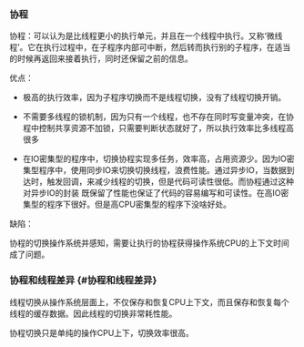 ### 协程

协程：可以认为是比线程更小的执行单元，并且在一个线程中执行。又称‘微线程’。它在执行过程中，在子程序内部可中断，然后转而执行别的子程序，在适当的时候再返回来接着执行，同时还保留之前的信息。

优点：

* 极高的执行效率，因为子程序切换而不是线程切换，没有了线程切换开销。

* 不需要多线程的锁机制，因为只有一个线程，也不存在同时写变量冲突，在协程中控制共享资源不加锁，只需要判断状态就好了，所以执行效率比多线程高很多

* 在IO密集型的程序中，切换协程实现多任务，效率高，占用资源少。因为IO密集型程序中，使用同步IO来切换切换线程，浪费性能。通过异步IO，当数据到达时，触发回调，来减少线程的切换，但是代码可读性很低。而协程通过这种对异步IO的封装 既保留了性能也保证了代码的容易编写和可读性。在高IO密集型的程序下很好。但是高CPU密集型的程序下没啥好处。

缺陷：

协程的切换操作系统并感知，需要让执行的协程获得操作系统CPU的上下文时间成了问题。

### 协程和线程差异 {#协程和线程差异}

线程切换从操作系统层面上，不仅保存和恢复CPU上下文，而且保存和恢复每个线程的缓存数据。因此线程的切换非常耗性能。

协程切换只是单纯的操作CPU上下，切换效率很高。





